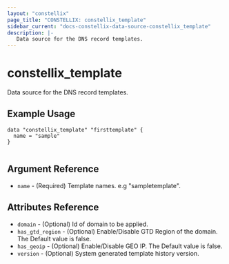 ```yaml
---
layout: "constellix"
page_title: "CONSTELLIX: constellix_template"
sidebar_current: "docs-constellix-data-source-constellix_template"
description: |-
   Data source for the DNS record templates.
---
```


# constellix_template
  Data source for the DNS record templates.

## Example Usage ##

```hcl
data "constellix_template" "firsttemplate" {
  name = "sample"
}


```

## Argument Reference
* `name` - (Required) Template names. e.g "sampletemplate".

## Attributes Reference ##
* `domain` - (Optional) Id of domain to be applied.
* `has_gtd_region` - (Optional) Enable/Disable GTD Region of the domain. The Default value is false.
* `has_geoip` - (Optional) Enable/Disable GEO IP. The Default value is false.
* `version` - (Optional) System generated template history version.

